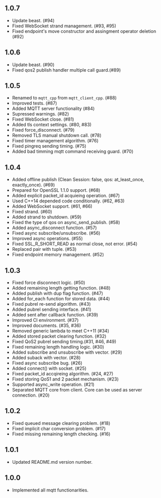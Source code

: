 ## 1.0.7
* Update beast. (#94)
* Fixed WebSocket strand management. (#93, #95)
* Fixed endpoint's move constructor and assingment operator deletion (#92)

## 1.0.6
* Update beast. (#90)
* Fixed qos2 publish handler multiple call guard.(#89)

## 1.0.5
* Renamed to `mqtt_cpp` from `mqtt_client_cpp`. (#88)
* Improved tests. (#87)
* Added MQTT server functionality (#84)
* Supressed warnings. (#82)
* Fixed WebSocket close. (#81)
* Added tls context settings. (#80, #83)
* Fixed force_disconnect. (#79)
* Removed TLS manual shutdown call. (#78)
* Fixed timer management algorithm. (#76)
* Fixed pingreq sending timing. (#75)
* Added bad timming mqtt command receiving guard. (#70)

## 1.0.4
* Added offline publish (Clean Session: false, qos: at_least_once, exactly_once). (#69)
* Prepared for OpenSSL 1.1.0 support. (#68)
* Added explicit packet_id acquieing operation. (#67)
* Used C++14 depended code conditionally. (#62, #63)
* Added WebSocket support. (#61, #66)
* Fixed strand. (#60)
* Added strand to shutdown. (#59)
* Fixed the type of qos on async_send_publish. (#58)
* Added async_disconnect function. (#57)
* Fixed async subscribe/unsubscribe. (#56)
* Improved async operations. (#55)
* Fixed SSL_R_SHORT_READ as normal close, not error. (#54)
* Replaced pair with tuple. (#53)
* Fixed endpoint memory management. (#52)

## 1.0.3
* Fixed force disconnect logic. (#50)
* Added remaining length getting function. (#48)
* Added publish with dup flag function. (#47)
* Added for_each function for stored data. (#44)
* Fixed pubrel re-send algorithm. (#43)
* Added pubrel sending interface. (#41)
* Added sent after callback function. (#39)
* Improved CI environment. (#37)
* Improved documents. (#35, #36)
* Removed generic lambda to meet C++11 (#34)
* Added stored packet clearing function. (#32)
* Fixed QoS2 pubrel sending timing.(#31, #46, #49)
* Fixed remaining length handling logic. (#30)
* Added subscribe and unsubscribe with vector. (#29)
* Added suback with vector. (#28)
* Fixed async subscribe bug. (#26)
* Added connect() with socket. (#25)
* Fixed packet_id accqireing algorithm. (#24, #27)
* Fixed storing QoS1 and 2 packet mechanism. (#23)
* Supported async_write operation. (#21)
* Separated MQTT core from client. Core can be used as server connection. (#20)

## 1.0.2
* Fixed queued message clearing problem. (#18)
* Fixed implicit char conversion problem. (#17)
* Fixed missing remaining length checking. (#16)

## 1.0.1
* Updated README.md version number.

## 1.0.0
* Implemented all mqtt functionarities.
